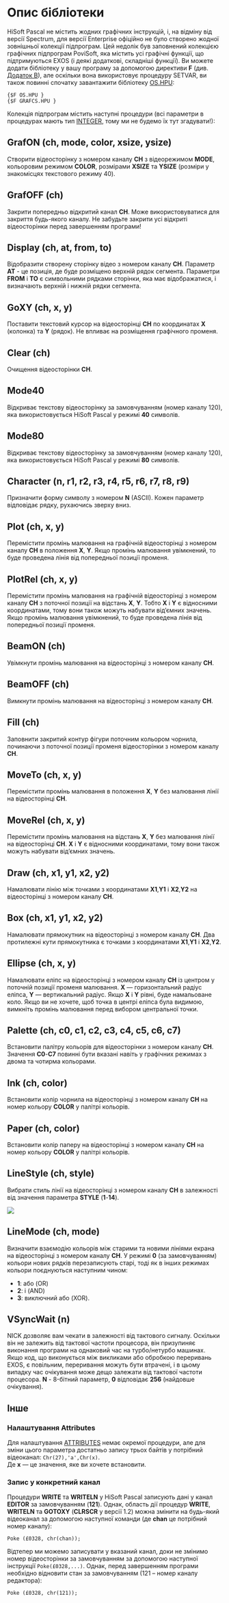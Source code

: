 # Опис бібліотеки
HiSoft Pascal не містить жодних графічних інструкцій, і, на відміну від версії Spectrum, для версії Enterprise офіційно не було створено жодної зовнішньої колекції підпрограм. Цей недолік був заповнений колекцією графічних підпрограм PoviSoft, яка містить усі графічні функції, що підтримуються EXOS (і деякі додаткові, складніші функції).
Ви можете додати бібліотеку у вашу програму за допомогою директиви **F** (див. [Додаток B](../hisoft-pascal_man-en/man_s3-2-compile-options.md#Option%20F)), але оскільки вона використовує процедуру SETVAR, ви також повинні спочатку завантажити бібліотеку [OS.HPU](os.hpu.md):

```
{$F OS.HPU }
{$F GRAFCS.HPU }
```

Колекція підпрограм містить наступні процедури (всі параметри в процедурах мають тип [INTEGER](../hisoft-pascal_man-en/man_s1-3-uns-number.md), тому ми не будемо їх тут згадувати!):

## GrafON (ch, mode, color, xsize, ysize)
Створити відеосторінку з номером каналу **CH** з відеорежимом **MODE**, кольоровим режимом **COLOR**, розмірами **XSIZE** та **YSIZE** (розміри у знакомісцях текстового режиму 40).

## GrafOFF (ch)
Закрити попередньо відкритий канал **CH**. Може використовуватися для закриття будь-якого каналу. Не забудьте закрити усі відкриті відеосторінки перед завершенням програми!

## Display (ch, at, from, to)
Відобразити створену сторінку відео з номером каналу **CH**. Параметр **AT** - це позиція, де буде розміщено верхній рядок сегмента. Параметри **FROM** і **TO** є символьними рядками сторінки, яка має відображатися, і визначають верхній і нижній рядки сегмента.

## GoXY (ch, x, y)
Поставити текстовий курсор на відеосторінці **CH** по координатах **X** (колонка) та **Y** (рядок). Не впливає на розміщення графічного променя.

## Clear (ch)
Очищення відеосторінки **CH**.

## Mode40
Відкриває текстову відеосторінку за замовчуванням (номер каналу 120), яка використовується HiSoft Pascal у режимі **40** символів.

## Mode80
Відкриває текстову відеосторінку за замовчуванням (номер каналу 120), яка використовується HiSoft Pascal у режимі **80** символів.

## Character (n, r1, r2, r3, r4, r5, r6, r7, r8, r9)
Призначити форму символу з номером **N** (ASCII). Кожен параметр відповідає рядку, рухаючись зверху вниз.

## Plot (ch, x, y)
Перемістити промінь малювання на графічній відеосторінці з номером каналу **CH** в положення **X**, **Y**. Якщо промінь малювання увімкнений, то буде проведена лінія від попередньої позиції променя.

## PlotRel (ch, x, y)
Перемістити промінь малювання на графічній відеосторінці з номером каналу **CH** з поточної позиції на відстань **X**, **Y**. Тобто **X** і **Y** є відносними координатами, тому вони також можуть набувати від’ємних значень. Якщо промінь малювання увімкнений, то буде проведена лінія від попередньої позиції променя.

## BeamON (ch)
Увімкнути промінь малювання на відеосторінці з номером каналу **CH**.

## BeamOFF (ch)
Вимкнути промінь малювання на відеосторінці з номером каналу **CH**.

## Fill (ch)
Заповнити закритий контур фігури поточним кольором чорнила, починаючи з поточної позиції променя відеосторінки з номером каналу **CH**.

## MoveTo (ch, x, y)
Перемістити промінь малювання в положення **X**, **Y** без малювання лінії на відеосторінці **CH**.

## MoveRel (ch, x, y)
Перемістити промінь малювання на відстань **X**, **Y** без малювання лінії на відеосторінці **CH**. **X** і **Y** є відносними координатами, тому вони також можуть набувати від’ємних значень.

## Draw (ch, x1, y1, x2, y2)
Намалювати лінію між точками з координатами **X1**,**Y1** і **X2**,**Y2** на відеосторінці з номером каналу **CH**.

## Box (ch, x1, y1, x2, y2)
Намалювати прямокутник на відеосторінці з номером каналу **CH**. Два протилежні кути прямокутника є точками з координатами **X1**,**Y1** і **X2**,**Y2**.

## Ellipse (ch, x, y)
Намалювати еліпс на відеосторінці з номером каналу **CH** із центром у поточній позиції променя малювання. **X** — горизонтальний радіус еліпса, **Y** — вертикальний радіус. Якщо **X** і **Y** рівні, буде намальоване коло. Якщо ви не хочете, щоб точка в центрі еліпса була видимою, вимкніть промінь малювання перед вибором центральної точки.

## Palette (ch, c0, c1, c2, c3, c4, c5, c6, c7)
Встановити палітру кольорів для відеосторінки з номером каналу **CH**. Значення **C0**-**C7** повинні бути вказані навіть у графічних режимах з двома та чотирма кольорами.

## Ink (ch, color)
Встановити колір чорнила на відеосторінці з номером каналу **CH** на номер кольору **COLOR** у палітрі кольорів.

## Paper (ch, color)
Встановити колір паперу на відеосторінці з номером каналу **CH** на номер кольору **COLOR** у палітрі кольорів.

## LineStyle (ch, style)
Вибрати стиль лінії на відеосторінці з номером каналу **CH** в залежності від значення параметра **STYLE** (**1**-**14**).

![](../is-basic_man-en/line-style.png)

## LineMode (ch, mode)
Визначити взаємодію кольорів між старими та новими лініями екрана на відеосторінці з номером каналу **CH**. У режимі **0** (за замовчуванням) кольори нових рядків перезаписують старі, тоді як в інших режимах кольори поєднуються наступним чином:  

- **1**: або (OR)  
- **2**: і (AND)  
- **3**: виключний або (XOR).

## VSyncWait (n)
NICK дозволяє вам чекати в залежності від тактового сигналу. Оскільки він не залежить від тактової частоти процесора, він призупиняє виконання програми на однаковий час на турбо/нетурбо машинах. Якщо код, що виконується між викликами або обробкою переривань EXOS, є повільним, переривання можуть бути втрачені, і в цьому випадку час очікування може дещо залежати від тактової частоти процесора. **N** - 8-бітний параметр, **0** відповідає **256** (найдовше очікування).

## Інше
### Налаштування Attributes
Для налаштування [ATTRIBUTES](../is-basic_man-en/man_vo-attributes.md) немає окремої процедури, але для зміни цього параметра достатньо запису трьох байтів у потрібний відеоканал: `Chr(27),'a',Chr(x)`.  
Де **x** — це значення, яке ви хочете встановити.

### Запис у конкретний канал
Процедури **WRITE** та **WRITELN** у HiSoft Pascal записують дані у канал **EDITOR** за замовчуванням (**121**). Однак, область дії процедур **WRITE**, **WRITELN** та **GOTOXY** (**CLRSCR** у версії 1.2) можна змінити на будь-який відеоканал за допомогою наступної команди (де **chan** це потрібний номер каналу):

```
Poke (£0328, chr(chan));
```

Відтепер ми можемо записувати у вказаний канал, доки не змінимо номер відеосторінки за замовчуванням за допомогою наступної інструкції `Poke(£0328,...)`. Однак, перед завершенням програми необхідно відновити стан за замовчуванням (121 – номер каналу редактора):

```
Poke (£0328, chr(121));
```